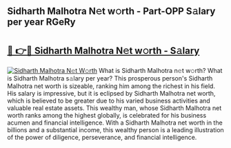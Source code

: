 ## Sidharth Malhotra N𝚎t w𝚘rth - Part-OPP S𝚊lary per year RGeRy

# <h2><a href="http://gc1aby9.nevu.top/?p=Sidharth+Malhotra">🔗 👉🔴 Sidharth Malhotra N𝚎t w𝚘rth - S𝚊lary</a></h2>

[![Sidharth Malhotra N𝚎t W𝚘rth](https://i.imgur.com/Oavwk0R.jpeg)](http://gc1aby9.nevu.top/?p=Sidharth+Malhotra)
What is Sidharth Malhotra n𝚎t w𝚘rth? What is Sidharth Malhotra s𝚊lary per year?
This prosperous person's Sidharth Malhotra net worth is sizeable, ranking him among the richest in his field. His salary is impressive, but it is eclipsed by Sidharth Malhotra net worth, which is believed to be greater due to his varied business activities and valuable real estate assets. This wealthy man, whose Sidharth Malhotra net worth ranks among the highest globally, is celebrated for his business acumen and financial intelligence. With a Sidharth Malhotra net worth in the billions and a substantial income, this wealthy person is a leading illustration of the power of diligence, perseverance, and financial intelligence.
